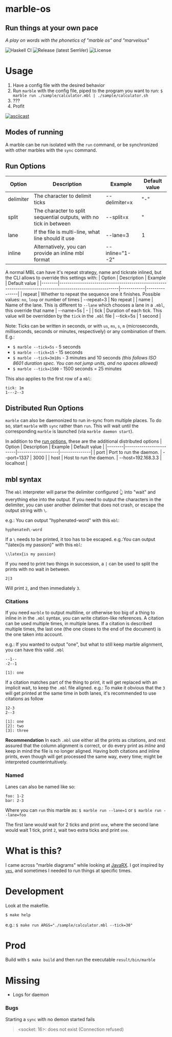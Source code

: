 # marble-os
## Run things at your own pace
_A play on words with the phonetics of "marble os" and "marvelous"_

![Haskell CI](https://github.com/jazcarate/marble-os/workflows/Haskell%20CI/badge.svg)
![Release (latest SemVer)](https://img.shields.io/github/v/release/jazcarate/marble-os?sort=semver)
![License](https://img.shields.io/github/license/jazcarate/marble-os)

# Usage
1. Have a config file with the desired behavior
1. Run `marble` with the config file, piped to the program you want to run: `$ marble run ./sample/calculator.mbl | ./sample/calculator.sh`
1. ???
1. Profit

[![asciicast](https://asciinema.org/a/ffFLLTRD5ozZj0zqgDzS7rA7D.svg)](https://asciinema.org/a/ffFLLTRD5ozZj0zqgDzS7rA7D)

## Modes of running
A marble can be run isolated with the `run` command, or be synchronized with other marbles with the `sync` command.

## Run Options
| Option    | Description                                                        | Example         | Default value |
|-----------|--------------------------------------------------------------------|-----------------|---------------|
| delimiter | The character to delimit ticks                                     | --delimiter=x   | "-"           |
| split     | The character to split sequential outputs, with no tick in between | --split=x       | "|"           |
| lane      | If the file is multi-line, what line should it use                 | --lane=3        | 1             |
| inline    | Alternatively, you can provide an inline mbl format                | --inline="1--2" |               |

A normal MBL can have it's repeat strategy, name and tickrate inlined, but the CLI allows to override this settings with:
| Option | Description                                                                                               | Example    | Default value |
|--------|-----------------------------------------------------------------------------------------------------------|------------|---------------|
| repeat | Whether to repeat the sequence one it finishes. Possible values: `no`, `loop` or number of times          | --repeat=3 | No repeat     |
| name   | Name of the lane. This is different to `--lane` which chooses a lane in a `.mbl`, this override that name | --name=5s  | -             |
| tick   | Duration of each tick. This value will be overridden by the `tick` in the `.mbl` file                     | --tick=5s  | 1 second      |


Note: Ticks can be written in seconds, or with `us`, `ms`, `s`, `m` (microseconds, milliseconds, seconds or minutes, respectively) or any combination of them.
E.g.: 
* `$ marble --tick=5s` - 5 seconds
* `$ marble --tick=15` - 15 seconds
* `$ marble --tick=3m10s` - 3 minutes and 10 seconds _(this follows ISO 8601 duration spec. You can not jump units, and no spaces allowed)_
* `$ marble --tick=1500` - 1500 seconds = 25 minutes

This also applies to the first row of a `mbl`:
```mbl
tick: 1m
1---2--3
```

## Distributed Run Options
`marble` can also be daemonized to run in-sync from multiple places.
To do so, start `marble` with `sync` rather than `run`. This will wait until the corresponding `marble` is launched (via `marble daemon start`).

In addition to the [run options](#Run-Options), these are the additional distributed options
| Option | Description             | Example            | Default value |
|--------|-------------------------|--------------------|---------------|
| port   | Port to run the daemon. | --port=1337        | 3000          |
| host   | Host to run the daemon. | --host=192.168.3.3 | localhost     |


## mbl syntax
The `mbl` interpreter will parse the delimiter configured 👆 into "wait" and everything else into the output.
If you need to output the characters in the delimiter, you can user another delimiter that does not crash, or escape the output string with `\`.

e.g.: You can output "hyphenated-word" with this `mbl`:
```mbl
hyphenated\-word
```

If a `\` needs to be printed, it too has to be escaped.
e.g.:You can output "\latex{is my passion}" with this `mbl`:
```mbl
\\latex{is my passion}
```

If you need to print two things in succession, a `|` can be used to split the prints with no wait in between.
```mbl
2|3
```
Will print `2`, and then immediately `3`.

### Citations
If you need `marble` to output multiline, or otherwise too big of a thing to inline in in the `.mbl` syntax, you can write citation-like references.
A citation can be used multiple times, in multiple lanes. If a citation is described multiple times, the last one (the one closes to the end of the document) is the one taken into account.

e.g.: If you wanted to output "one", but what to still keep marble alignment, you can have this valid `.mbl`
```mbl
--1--
-2--1

[1]: one
```

If a citation matches part of the thing to print, it will get replaced with an implicit wait, to keep the `.mbl` file aligned. 
e.g.: To make it obvious that the `3` will get printed at the same time in both lanes, it's recommended to use citations as follow
```mbl
12-3
2--3

[1]: one
[2]: two
[3]: three
```

**Recommendation** In each `.mbl` use either all the prints as citations, and rest assured that the column alignment is correct, or do every print as _inline_ and keep in mind the file is no longer aligned.
Having both citations and inline prints, even though will get processed the same way, every time; might be interpreted counterintuitively.

### Named
Lanes can also be named like so:
```mbl
foo: 1-2
bar: 2-3
```
Where you can `run` this marble as: `$ marble run --lane=1` or `$ marble run --lane=foo`

The first lane would wait for 2 ticks and print `one`, where the second lane would wait 1 tick, print `2`, wait two extra ticks and print `one`.

# What is this?
I came across "marble diagrams" while looking at [JavaRX](https://rxjs-dev.firebaseapp.com/guide/testing/marble-testing).
I got inspired by [`yes`](https://man7.org/linux/man-pages/man1/yes.1.html), and sometimes I needed to run things at specific times.

# Development
Look at the makefile.
```bash
$ make help
```

e.g.: `$ make run ARGS="./sample/calculator.mbl --tick=30"`

# Prod
Build with `$ make build` and then run the executable `result/bin/marble`

# Missing

* Logs for daemon

### Bugs
Starting a `sync` with no demon started fails
> <socket: 16>: does not exist (Connection refused)